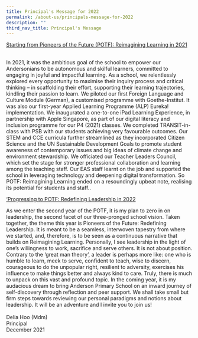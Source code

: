 ```yaml
---
title: Principal's Message for 2022
permalink: /about-us/principals-message-for-2022
description: ""
third_nav_title: Principal's Message
---
```




<div class="">
<p class=""><u class=""><span class="" lang="EN-SG">Starting from Pioneers of the Future (POTF): Reimagining Learning in 2021</span></u></p>
</div>
<div>&nbsp;</div>
<div class="lo_main_mid">
<div class="content_area">
<div class="mid mCustomScrollbar _mCS_1">
<div id="mCSB_1" class="mCustomScrollBox mCS-rounded-dark mCSB_vertical mCSB_inside" tabindex="0">
<div id="mCSB_1_container" class="mCSB_container" dir="ltr">
<div class="pagecontent_box">
<div id="_ptod_49215" class="description ive_editable ive_ptod ive_content">
<div>In 2021, it was the ambitious goal of the school to empower our Andersonians to be autonomous and skilful learners, committed to engaging in joyful and impactful learning. As a school, we relentlessly explored every opportunity to maximise their inquiry process and critical thinking – in scaffolding their effort, supporting their learning trajectories, kindling their passion to learn. We piloted our first Foreign Language and Culture Module (German), a customised programme with Goethe-Institut. It was also our first-year Applied Learning Programme (ALP) Eureka! implementation. We inaugurated a one-to-one iPad Learning Experience, in partnership with Apple Singapore, as part of our digital literacy and inclusion programme for our P4 (2021) classes. We completed TRANSIT-in-class with PSB with our students achieving very favourable outcomes. Our STEM and CCE curricula further streamlined as they incorporated Citizen Science and the UN Sustainable Development Goals to promote student awareness of contemporary issues and big ideas of climate change and environment stewardship. We officiated our Teacher Leaders Council, which set the stage for stronger professional collaboration and learning among the teaching staff. Our EAS staff learnt on the job and supported the school in leveraging technology and deepening digital transformation. So POTF: Reimagining Learning ended on a resoundingly upbeat note, realising its potential for students and staff..&nbsp;</div>
	<p class=""><u class=""><span class="" lang="EN-SG">‘Progressing to POTF: Redefining Leadership in 2022</span></u></p>
<div>As we enter the second year of the POTF, it is my plan to zero in on leadership, the second facet of our three-pronged school vision. Taken together, the theme this year is Pioneers of the Future: Redefining Leadership. It is meant to be a seamless, interwoven tapestry from where we started, and, therefore, is to be seen as a continuous narrative that builds on Reimagining Learning. Personally, I see leadership in the light of one’s willingness to work, sacrifice and serve others. It is not about position. Contrary to the ‘great man theory’, a leader is perhaps more like: one who is humble to learn, meek to serve, confident to teach, wise to discern, courageous to do the unpopular right, resilient to adversity, exercises his influence to make things better and always kind to care. Truly, there is much to unpack on this vast and profound topic. In the coming year, it is my audacious dream to bring Anderson Primary School on an inward journey of self-discovery through reflection and peer support. We shall take small but firm steps towards reviewing our personal paradigms and notions about leadership. It will be an adventure and I invite you to join us!&nbsp;</div>
<div>&nbsp;</div>
<div>Delia Hoo (Mdm)</div>
<div>Principal</div>
<div>December 2021</div>
</div>
</div>
</div>
</div>
</div>
</div>
</div>
<div class="footer_area">&nbsp;</div>